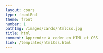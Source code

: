 ```yaml
---
layout: cours
type: frontEnd
theme: front
number: 1
pathImg: /images/cards/htmlcss.jpg
title: html
comment: Apprendre à coder en HTML et CSS
link: /templates/htmlCss.html
---
```

